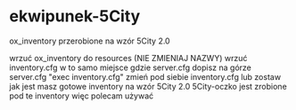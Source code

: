 # ekwipunek-5City
ox_inventory przerobione na wzór 5City 2.0

wrzuć ox_inventory do resources (NIE ZMIENIAJ NAZWY)
wrzuć inventory.cfg w to samo miejsce gdzie server.cfg
dopisz na górze server.cfg "exec inventory.cfg"
zmień pod siebie inventory.cfg lub zostaw jak jest
masz gotowe inventory na wzór 5City 2.0
5City-oczko jest zrobione pod te inventory więc polecam używać
